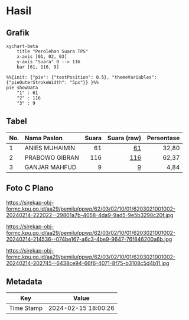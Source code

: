 # Hasil

## Grafik

```mermaid
xychart-beta
    title "Perolehan Suara TPS"
    x-axis [01, 02, 03]
    y-axis "Suara" 0 --> 116
    bar [61, 116, 9]
```

```mermaid
%%{init: {"pie": {"textPosition": 0.5}, "themeVariables": {"pieOuterStrokeWidth": "5px"}} }%%
pie showData
    "1" : 61
    "2" : 116
    "3" : 9
```

## Tabel

| No. | Nama Paslon    | Suara | Suara (raw) | Persentase |
|:--- |:-------------- | -----:| -----------:| ----------:|
| 1   | ANIES MUHAIMIN | 61    | [61][p-1]   | 32,80      |
| 2   | PRABOWO GIBRAN | 116   | [116][p-2]  | 62,37      |
| 3   | GANJAR MAHFUD  | 9     | [9][p-3]    | 4,84       |


[p-1]: https://github.com/gigit-pemilu/pemilu-2024-62-kalimantan-tengah/blob/main/pilpres/hitung-suara/sub/62-kalimantan-tengah/sub/03-kapuas/sub/02-kapuas-hilir/sub/1001-mambulau/sub/002-tps/sub/paslon-1.txt
[p-2]: https://github.com/gigit-pemilu/pemilu-2024-62-kalimantan-tengah/blob/main/pilpres/hitung-suara/sub/62-kalimantan-tengah/sub/03-kapuas/sub/02-kapuas-hilir/sub/1001-mambulau/sub/002-tps/sub/paslon-2.txt
[p-3]: https://github.com/gigit-pemilu/pemilu-2024-62-kalimantan-tengah/blob/main/pilpres/hitung-suara/sub/62-kalimantan-tengah/sub/03-kapuas/sub/02-kapuas-hilir/sub/1001-mambulau/sub/002-tps/sub/paslon-3.txt

## Foto C Plano

https://sirekap-obj-formc.kpu.go.id/aa29/pemilu/ppwp/62/03/02/10/01/6203021001002-20240214-222022--29801a7b-4058-4da9-9ad5-9e5b3298c20f.jpg

https://sirekap-obj-formc.kpu.go.id/aa29/pemilu/ppwp/62/03/02/10/01/6203021001002-20240214-214536--074be167-a6c3-4be9-9647-76f846200a6b.jpg

https://sirekap-obj-formc.kpu.go.id/aa29/pemilu/ppwp/62/03/02/10/01/6203021001002-20240214-202745--6438ce94-66f6-4071-8f75-b3108c5d4b11.jpg


## Metadata

| Key        | Value               |
| ---------- | ------------------- |
| Time Stamp | 2024-02-15 18:00:26 |



